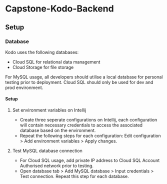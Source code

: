# Capstone-Kodo-Backend

## Setup

### Database

Kodo uses the following databases:
- Cloud SQL for relational data management
- Cloud Storage for file storage

For MySQL usage, all developers should utilise a local database for personal testing prior to deployment. Cloud SQL should only be used for dev and prod environment.

#### Setup

1. Set environment variables on Intellij
    - Create three seperate configurations on Intellij, each configuration will contain necessary credentials to access the associated database based on the environment.
    - Repeat the following steps for each configuration: Edit configuration > Add environment variables > Apply changes.
    
2. Test MySQL database connection
    - For Cloud SQL usage, add private IP address to Cloud SQL Account Authorised network prior to testing.
    - Open database tab > Add MySQL database > Input credentials > Test connection. Repeat this step for each database.
